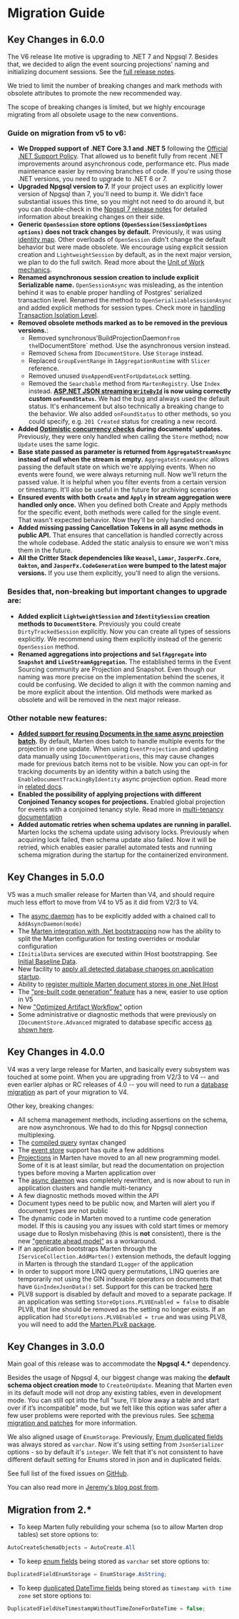 # Migration Guide

## Key Changes in 6.0.0

The V6 release lite motive is upgrading to .NET 7 and Npgsql 7. Besides that, we decided to align the event sourcing projections' naming and initializing document sessions. See the [full release notes](https://github.com/JasperFx/marten/releases/tag/6.0.0).

We tried to limit the number of breaking changes and mark methods with obsolete attributes to promote the new recommended way.

The scope of breaking changes is limited, but we highly encourage migrating from all obsolete usage to the new conventions.

### Guide on migration from v5 to v6:

- **We Dropped support of .NET Core 3.1 and .NET 5** following the [Official .NET Support Policy](https://dotnet.microsoft.com/en-us/platform/support/policy). That allowed us to benefit fully from recent .NET improvements around asynchronous code, performance etc. Plus made maintenance easier by removing branches of code. If you're using those .NET versions, you need to upgrade to .NET 6 or 7.
- **Upgraded Npgsql version to 7.** If your project uses an explicitly lower version of Npgsql than 7, you'll need to bump it. We didn't face substantial issues this time, so you might not need to do around it, but you can double-check in the [Npgsql 7 release notes](https://www.npgsql.org/doc/release-notes/7.0.html#breaking-changes) for detailed information about breaking changes on their side.
- **Generic `OpenSession` store options (`OpenSession(SessionOptions options)` does not track changes by default.** Previously, it was using [identity map](https://martendb.io/documents/sessions.md#identity-map-mechanics). Other overloads of `OpenSession` didn't change the default behavior but were made obsolete. We encourage using explicit session creation and `LightweightSession` by default, as in the next major version, we plan to do the full switch. Read more about the [Unit of Work mechanics](/documents/sessions.md#unit-of-work-mechanics).
- **Renamed asynchronous session creation to include explicit Serializable name.** `OpenSessionAsync` was misleading, as the intention behind it was to enable proper handling of Postgres' serialized transaction level. Renamed the method to `OpenSerializableSessionAsync` and added explicit methods for session types. Check more in [handling Transaction Isolation Level](/documents/sessions.md#enlisting-in-existing-transactions).
- **Removed obsolete methods marked as to be removed in the previous versions.**:
  - Removed synchronous'BuildProjectionDaemon`from the`IDocumentStore` method. Use the asynchronous version instead.
  - Removed `Schema` from `IDocumentStore`. Use `Storage` instead.
  - Replaced `GroupEventRange` in `IAggregationRuntime` with `Slicer` reference.
  - Removed unused `UseAppendEventForUpdateLock` setting.
  - Removed the `Searchable` method from `MartenRegistry`. Use `Index` instead.
    **[ASP.NET JSON streaming `WriteById`](/documents/aspnetcore.md#single-document) is now using correctly custom `onFoundStatus`.** We had the bug and always used the default status. It's enhancement but also technically a breaking change to the behavior. We also added `onFoundStatus` to other methods, so you could specify, e.g. `201 Created` status for creating a new record.
- **Added [Optimistic concurrency checks](/documents/concurrency.md#optimistic-concurrency) during documents' updates.** Previously, they were only handled when calling the `Store` method; now `Update` uses the same logic.
- **Base state passed as parameter is returned from `AggregateStreamAsync` instead of null when the stream is empty.** `AggregateStreamAsync` allows passing the default state on which we're applying events. When no events were found, we were always returning null. Now we'll return the passed value. It is helpful when you filter events from a certain version or timestamp. It'll also be useful in the future for archiving scenarios
- **Ensured events with both `Create` and `Apply` in stream aggregation were handled only once.** When you defined both Create and Apply methods for the specific event, both methods were called for the single event. That wasn't expected behavior. Now they'll be only handled once.
- **Added missing passing Cancellation Tokens in all async methods in public API.** That ensures that cancellation is handled correctly across the whole codebase. Added the static analysis to ensure we won't miss them in the future.
- **All the Critter Stack dependencies like `Weasel`, `Lamar`, `JasperFx.Core`, `Oakton`, and `JasperFx.CodeGeneration` were bumped to the latest major versions.** If you use them explicitly, you'll need to align the versions.

### Besides that, non-breaking but important changes to upgrade are:

- **Added explicit `LightweightSession` and `IdentitySession` creation methods to `DocumentStore`**. Previously you could create `DirtyTrackedSession` explicitly. Now you can create all types of sessions explicitly. We recommend using them explicitly instead of the generic `OpenSession` method.
- **Renamed aggregations into projections and `SelfAggregate` into `Snapshot` and `LiveStreamAggregation`.** The established terms in the Event Sourcing community are Projection and Snapshot. Even though our naming was more precise on the implementation behind the scenes, it could be confusing. We decided to align it with the common naming and be more explicit about the intention. Old methods were marked as obsolete and will be removed in the next major release.

### Other notable new features:

- **[Added support for reusing Documents in the same async projection batch](/events/projections/event-projections.md#reusing-documents-in-the-same-batch).** By default, Marten does batch to handle multiple events for the projection in one update. When using `EventProjection` and updating data manually using `IDocumentOperations`, this may cause changes made for previous batch items not to be visible. Now you can opt-in for tracking documents by an identity within a batch using the `EnableDocumentTrackingByIdentity` async projection option. Read more in [related docs](/events/projections/event-projections.md#reusing-documents-in-the-same-batch).
- **Enabled the possibility of applying projections with different Conjoined Tenancy scopes for projections.** Enabled global projection for events with a conjoined tenancy style. Read more in [multi-tenancy documentation](/documents/multi-tenancy.md)
- **Added automatic retries when schema updates are running in parallel.** Marten locks the schema update using advisory locks. Previously when acquiring lock failed, then schema update also failed. Now it will be retried, which enables easier parallel automated tests and running schema migration during the startup for the containerized environment.

## Key Changes in 5.0.0

V5 was a much smaller release for Marten than V4, and should require much less effort to move from V4 to V5 as it did from V2/3 to V4.

- The [async daemon](/events/projections/async-daemon) has to be explicitly added with a chained call to `AddAsyncDaemon(mode)`
- The [Marten integration with .Net bootstrapping](/getting-started) now has the ability to split the Marten configuration for testing overrides or modular configuration
- `IInitialData` services are executed within IHost bootstrapping. See [Initial Baseline Data](/documents/initial-data).
- New facility to [apply all detected database changes on application startup](/schema/migrations.html#apply-all-outstanding-changes-upfront).
- Ability to [register multiple Marten document stores in one .Net IHost](/configuration/hostbuilder.html#working-with-multiple-marten-databases)
- The ["pre-built code generation" feature](/configuration/prebuilding) has a new, easier to use option in V5
- New ["Optimized Artifact Workflow"](/configuration/optimized_artifact_workflow) option
- Some administrative or diagnostic methods that were previously on `IDocumentStore.Advanced` migrated to database specific access [as shown here](/configuration/multitenancy.html#administering-multiple-databases).

## Key Changes in 4.0.0

V4 was a very large release for Marten, and basically every subsystem was touched at some point. When you are upgrading from V2/3 to V4 -- and even
earlier alphas or RC releases of 4.0 -- you will need to run a [database migration](/schema/migrations) as part of your migration to V4.

Other key, breaking changes:

- All schema management methods, including assertions on the schema, are now asynchronous. We had to do this for Npgsql connection multiplexing.
- The [compiled query](/documents/querying/compiled-queries) syntax changed
- The [event store](/events/) support has quite a few additions
- [Projections](/events/projections/) in Marten have moved to an all new programming model. Some of it is at least similar, but read the documentation on projection types before moving a Marten application over
- The [async daemon](/events/projections/async-daemon) was completely rewritten, and is now about to run in application clusters and handle multi-tenancy
- A few diagnostic methods moved within the API
- Document types need to be public now, and Marten will alert you if document types are not public
- The dynamic code in Marten moved to a runtime code generation model. If this is causing you any issues with cold start times or memory usage due to Roslyn misbehaving (this is **not** consistent), there is the new ["generate ahead model"](/configuration/prebuilding) as a workaround.
- If an application bootstraps Marten through the `IServiceCollection.AddMarten()` extension methods, the default logging in Marten is through the standard
  `ILogger` of the application
- In order to support more LINQ query permutations, LINQ queries are temporarily not using the GIN indexable operators on documents that have `GinIndexJsonData()` set. Support for this can be tracked [here](https://github.com/JasperFx/marten/issues/2051)
- PLV8 support is disabled by default and moved to a separate package.
  If an application was setting `StoreOptions.PLV8Enabled = false` to disable PLV8,
  that line should be removed as the setting no longer exists. If an application
  had `StoreOptions.PLV8Enabled = true` and was using PLV8, you will need to add
  the [Marten.PLv8 package](/documents/plv8).

## Key Changes in 3.0.0

Main goal of this release was to accommodate the **Npgsql 4.\*** dependency.

Besides the usage of Npgsql 4, our biggest change was making the **default schema object creation mode** to `CreateOrUpdate`. Meaning that Marten even in its default mode will not drop any existing tables, even in development mode. You can still opt into the full "sure, I’ll blow away a table and start over if it’s incompatible" mode, but we felt like this option was safer after a few user problems were reported with the previous rules. See [schema migration and patches](/schema/migrations) for more information.

We also aligned usage of `EnumStorage`. Previously, [Enum duplicated fields](/documents/indexing/duplicated-fields) was always stored as `varchar`. Now it's using setting from `JsonSerializer` options - so by default it's `integer`. We felt that it's not consistent to have different default setting for Enums stored in json and in duplicated fields.

See full list of the fixed issues on [GitHub](https://github.com/JasperFx/marten/milestone/26?closed=1).

You can also read more in [Jeremy's blog post from](https://jeremydmiller.com/2018/09/27/marten-3-0-is-released-and-introducing-the-new-core-team/).

## Migration from 2.\*

- To keep Marten fully rebuilding your schema (so to allow Marten drop tables) set store options to:

```csharp
AutoCreateSchemaObjects = AutoCreate.All
```

- To keep [enum fields](/documents/indexing/duplicated-fields) being stored as `varchar` set store options to:

```csharp
DuplicatedFieldEnumStorage = EnumStorage.AsString;
```

- To keep [duplicated DateTime fields](/documents/indexing/duplicated-fields) being stored as `timestamp with time zone` set store options to:

```csharp
DuplicatedFieldUseTimestampWithoutTimeZoneForDateTime = false;
```
